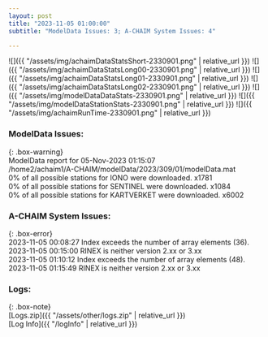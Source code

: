 ```yaml
---
layout: post
title: "2023-11-05 01:00:00"
subtitle: "ModelData Issues: 3; A-CHAIM System Issues: 4"

---
```


![]({{ "/assets/img/achaimDataStatsShort-2330901.png" | relative_url }})
![]({{ "/assets/img/achaimDataStatsLong00-2330901.png" | relative_url }})
![]({{ "/assets/img/achaimDataStatsLong01-2330901.png" | relative_url }})
![]({{ "/assets/img/achaimDataStatsLong02-2330901.png" | relative_url }})
![]({{ "/assets/img/modelDataDataStats-2330901.png" | relative_url }})
![]({{ "/assets/img/modelDataStationStats-2330901.png" | relative_url }})
![]({{ "/assets/img/achaimRunTime-2330901.png" | relative_url }})


### ModelData Issues:  
  
{: .box-warning}  
 ModelData report for 05-Nov-2023 01:15:07   
 /home2/achaim1/A-CHAIM/modelData/2023/309/01/modelData.mat   
 0% of all possible stations for IONO were downloaded. x1781   
 0% of all possible stations for SENTINEL were downloaded. x1084   
 0% of all possible stations for KARTVERKET were downloaded. x6002   
  
### A-CHAIM System Issues:  
  
{: .box-error}  
2023-11-05 00:08:27 Index exceeds the number of array elements (36).  
2023-11-05 00:15:00 RINEX is neither version 2.xx or 3.xx  
2023-11-05 01:10:12 Index exceeds the number of array elements (48).  
2023-11-05 01:15:49 RINEX is neither version 2.xx or 3.xx  

### Logs:  
  
{: .box-note}  
[Logs.zip]({{ "/assets/other/logs.zip" | relative_url }})  
[Log Info]({{ "/logInfo" | relative_url }})  
